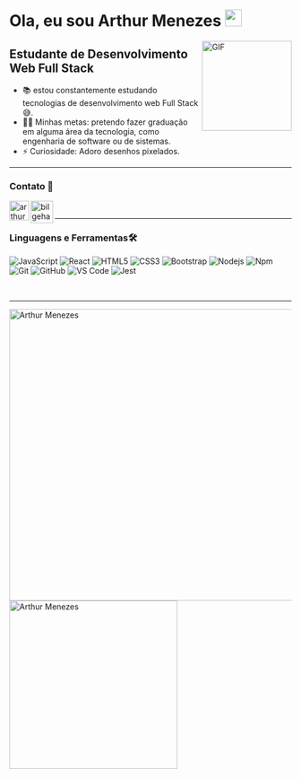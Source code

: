 # Ola, eu sou Arthur Menezes <img width="30px" src="https://media.tenor.com/images/3b388fe03da271d2674faf85eb7c3fcd/tenor.gif" />

<img align="right" alt="GIF" height="160px" src="https://media.giphy.com/media/du3J3cXyzhj75IOgvA/giphy.gif" />

## Estudante de Desenvolvimento Web Full Stack

- 📚 estou constantemente estudando tecnologias de desenvolvimento web Full Stack 😅.
- 💪🏼 Minhas metas: pretendo fazer graduação em alguma área da tecnologia, como engenharia de software ou de sistemas.
- ⚡ Curiosidade: Adoro desenhos pixelados.

---

### Contato 📝

[<img align="left" alt="arthur menezes | LinkedIn" width="35px" src="https://i.pinimg.com/originals/de/b4/6f/deb46f02a59e3b3a2aa58fac16290d63.gif" />][linkedin]
[<img align="left" alt="bilgehangecici | Instagram" width="40px" src="https://pulpo-site-3tduojw3tlwg6yqrnax.netdna-ssl.com/wp-content/uploads/2017/01/Logo_URI-300x191.png" />][Beecrowd]

<br />

---

### Linguagens e Ferramentas🛠 

![JavaScript](https://img.shields.io/badge/JavaScript-323330?style=for-the-badge&logo=javascript&logoColor=F7DF1E)
![React](https://img.shields.io/badge/React-20232A?style=for-the-badge&logo=react&logoColor=61DAFB)
![HTML5](https://img.shields.io/badge/HTML5-E34F26?style=for-the-badge&logo=html5&logoColor=white)
![CSS3](https://img.shields.io/badge/CSS3-1572B6?style=for-the-badge&logo=css3&logoColor=whit)
![Bootstrap](https://img.shields.io/badge/Bootstrap-563D7C?style=for-the-badge&logo=bootstrap&logoColor=white)
![Nodejs](https://img.shields.io/badge/Node.js-339933?style=for-the-badge&logo=nodedotjs&logoColor=white)
![Npm](https://img.shields.io/badge/npm-CB3837?style=for-the-badge&logo=npm&logoColor=white)
![Git](https://img.shields.io/badge/Git-F05032?style=for-the-badge&logo=git&logoColor=white)
![GitHub](https://img.shields.io/badge/GitHub-100000?style=for-the-badge&logo=github&logoColor=white)
![VS Code](https://img.shields.io/badge/Visual_Studio_Code-0078D4?style=for-the-badge&logo=visual%20studio%20code&logoColor=white)
![Jest](https://img.shields.io/badge/Jest-C21325?style=for-the-badge&logo=jest&logoColor=white)


<br/>

---

<img align="left" width="520" src="https://github-readme-stats.vercel.app/api?username=arthur-menezes202&show_icons=true" alt="Arthur Menezes" />
<img align="left" width="300" src="https://github-readme-stats.vercel.app/api/top-langs/?username=arthur-menezes202" alt="Arthur Menezes" />

[Beecrowd]: https://www.beecrowd.com.br/judge/pt/profile/372321
[linkedin]: https://www.linkedin.com/in/arthur-m-correa
